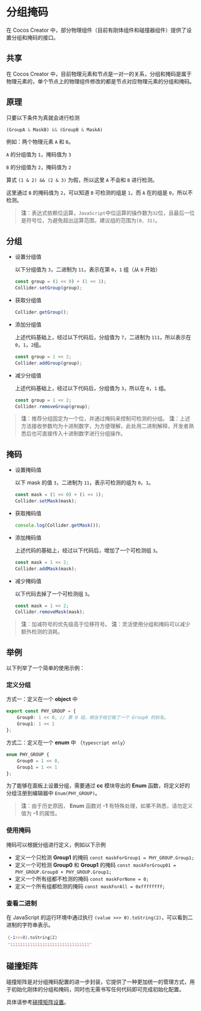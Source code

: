 # 分组掩码

在 Cocos Creator 中，部分物理组件（目前有刚体组件和碰撞器组件）提供了设置分组和掩码的接口。

## 共享

在 Cocos Creator 中，目前物理元素和节点是一对一的关系，分组和掩码是属于物理元素的，单个节点上的物理组件修改的都是节点对应物理元素的分组和掩码。

## 原理

只要以下条件为真就会进行检测

```ts
(GroupA & MaskB) && (GroupB & MaskA)
```

例如：两个物理元素 `A` 和 `B`。

`A` 的分组值为 `1`，掩码值为 `3`

`B` 的分组值为 `2`，掩码值为 `2`

算式 `(1 & 2) && (2 & 3)` 为假，所以这里 `A` 不会和 `B` 进行检测。

这里通过 `B` 的掩码值为 `2`，可以知道 `B` 可检测的组是 `1`，而 `A` 在的组是 `0`，所以不检测。

> **注**：表达式依赖位运算，`JavaScript`中位运算的操作数为`32`位，且最后一位是符号位，为避免超出运算范围，建议组的范围为`[0, 31)`。

## 分组

- 设置分组值
  
  以下分组值为 `3`，二进制为 `11`，表示在第 `0`，`1` 组（从 `0` 开始）

  ```ts
  const group = (1 << 0) + (1 << 1);
  Collider.setGroup(group);
  ```

- 获取分组值

  ```ts
  Collider.getGroup();
  ```

- 添加分组值
  
  上述代码基础上，经过以下代码后，分组值为 `7`，二进制为 `111`，所以表示在 `0`，`1`，`2`组。

  ```ts
  const group = 1 << 2;
  Collider.addGroup(group);
  ```

- 减少分组值
  
  上述代码基础上，经过以下代码后，分组值为 `3`，所以在 `0`，`1` 组。

  ```ts
  const group = 1 << 2;
  Collider.removeGroup(group);
  ```

> **注**：推荐分组固定为一个位，并通过掩码来控制可检测的分组。
> **注**：上述方法接收参数均为十进制数字，为方便理解，此处用二进制解释，开发者熟悉后也可直接传入十进制数字进行分组操作。

## 掩码

- 设置掩码值
  
  以下 mask 的值 `3`，二进制为 `11`，表示可检测的组为 `0`，`1`。

  ```ts
  const mask = (1 << 0) + (1 << 1);
  Collider.setMask(mask);
  ```

- 获取掩码值

  ```ts
  console.log(Collider.getMask());
  ```

- 添加掩码值
  
  上述代码的基础上，经过以下代码后，增加了一个可检测组 `3`。

  ```ts
  const mask = 1 << 2;
  Collider.addMask(mask);
  ```

- 减少掩码值
  
  以下代码去掉了一个可检测组 `3`。

  ```ts
  const mask = 1 << 2;
  Collider.removeMask(mask);
  ```

> **注**：加减符号的优先级高于位移符号。
> **注**：灵活使用分组和掩码可以减少额外检测的消耗。

## 举例

以下列举了一个简单的使用示例：

### 定义分组

方式一：定义在一个 __object__ 中

```ts
export const PHY_GROUP = {
    Group0: 1 << 0, // 第 0 组，相当于给它取了一个 Group0 的别名。
    Group1: 1 << 1
};
```

方式二：定义在一个 __enum__ 中 （`typescript only`）

```ts
enum PHY_GROUP {
    Group0 = 1 << 0,
    Group1 = 1 << 1
};
```

为了能够在面板上设置分组，需要通过 __cc__ 模块导出的 __Enum__ 函数，将定义好的分组注册到编辑器中 `Enum(PHY_GROUP)`。

> **注**：由于历史原因， __Enum__ 函数对 __-1__ 有特殊处理，如果不熟悉，请勿定义值为 __-1__ 的属性。

### 使用掩码

掩码可以根据分组进行定义，例如以下示例

- 定义一个只检测 __Group1__ 的掩码 `const maskForGroup1 = PHY_GROUP.Group1;`
- 定义一个可检测 __Group0__ 和 __Group1__ 的掩码 `const maskForGroup01 = PHY_GROUP.Group0 + PHY_GROUP.Group1;`
- 定义一个所有组都不检测的掩码 `const maskForNone = 0;`
- 定义一个所有组都检测的掩码 `const maskForAll = 0xffffffff;`

### 查看二进制

在 JavaScript 的运行环境中通过执行 `(value >>> 0).toString(2)`，可以看到二进制的字符串表示。

![查看二进制](img/mask-all.jpg)

## 碰撞矩阵

碰撞矩阵是对分组掩码配置的进一步封装，它提供了一种更加统一的管理方式，用于初始化刚体的分组和掩码，同时也无需书写任何代码即可完成初始化配置。

具体请参考[碰撞矩阵设置](../editor/project/index.md#碰撞矩阵设置)。
